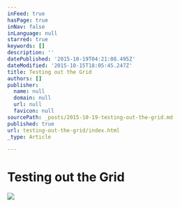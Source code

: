 ```yaml
---
inFeed: true
hasPage: true
inNav: false
inLanguage: null
starred: true
keywords: []
description: ''
datePublished: '2015-10-19T04:21:08.495Z'
dateModified: '2015-10-15T18:05:45.247Z'
title: Testing out the Grid
authors: []
publisher:
  name: null
  domain: null
  url: null
  favicon: null
sourcePath: _posts/2015-10-19-testing-out-the-grid.md
published: true
url: testing-out-the-grid/index.html
_type: Article

---
```

# Testing out the Grid
![](https://the-grid-user-content.s3-us-west-2.amazonaws.com/d36294b4-0e3e-4540-a6d7-1fdfec6187b4.jpg)